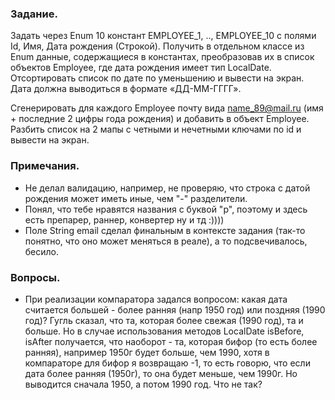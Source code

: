 ### Задание.
Задать через Enum 10 констант EMPLOYEE_1, .., EMPLOYEE_10 с полями Id, Имя, Дата рождения (Строкой).
Получить в отдельном классе из Enum данные, содержащиеся в константах, преобразовав их в список объектов Employee, 
где дата рождения имеет тип LocalDate.
Отсортировать список по дате по уменьшению и вывести на экран.
Дата должна выводиться в формате «ДД-ММ-ГГГГ».

Сгенерировать для каждого Employee почту вида name_89@mail.ru (имя + последние 2 цифры года рождения) и добавить в объект Employee.
Разбить список на 2 мапы с четными и нечетными ключами по id и вывести на экран.


### Примечания.
* Не делал валидацию, например, не проверяю, что строка с датой рождения может иметь иные, чем "-" разделители.
* Понял, что тебе нравятся названия с буквой "р", поэтому и здесь есть препарер, раннер, конвертер ну и тд :))))
* Поле String email сделал финальным в контексте задания (так-то понятно, что оно может меняться в реале), а то подсвечивалось, бесило.


### Вопросы.
* При реализации компаратора задался вопросом: какая дата считается большей - более ранняя (напр 1950 год) или поздняя (1990 год)? Гугль сказал, 
что та, которая более свежая (1990 год), та и больше. Но в случае использования методов LocalDate isBefore, isAfter получается, что
наоборот - та, которая бифор (то есть более ранняя), например 1950г будет больше, чем 1990, хотя в компараторе
для бифор я возвращаю -1, то есть говорю, что если дата более ранняя (1950г), то она будет меньше, чем 1990г. Но
выводится сначала 1950, а потом 1990 год. Что не так?